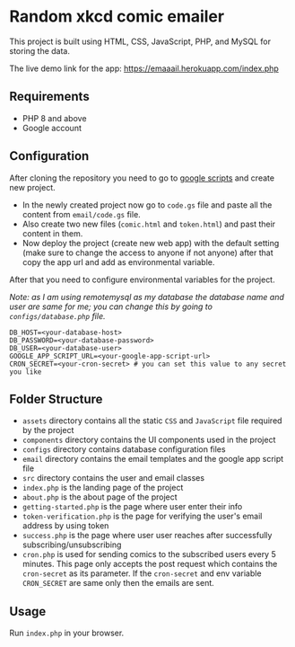 # Random xkcd comic emailer

This project is built using HTML, CSS, JavaScript, PHP, and MySQL for storing the data.

The live demo link for the app: https://emaaail.herokuapp.com/index.php

## Requirements

-   PHP 8 and above
-   Google account

## Configuration

After cloning the repository you need to go to [google scripts](https://script.google.com) and create new project.

-   In the newly created project now go to `code.gs` file and paste all the content from `email/code.gs` file.
-   Also create two new files (`comic.html` and `token.html`) and past their content in them.
-   Now deploy the project (create new web app) with the default setting (make sure to change the access to anyone if not anyone) after that copy the app url and add as environmental variable.

After that you need to configure environmental variables for the project.

_Note: as I am using remotemysql as my database the database name and user are same for me; you can change this by going to `configs/database.php` file._

```env
DB_HOST=<your-database-host>
DB_PASSWORD=<your-database-password>
DB_USER=<your-database-user>
GOOGLE_APP_SCRIPT_URL=<your-google-app-script-url>
CRON_SECRET=<your-cron-secret> # you can set this value to any secret you like
```

## Folder Structure

-   `assets` directory contains all the static `CSS` and `JavaScript` file required by the project
-   `components` directory contains the UI components used in the project
-   `configs` directory contains database configuration files
-   `email` directory contains the email templates and the google app script file
-   `src` directory contains the user and email classes
-   `index.php` is the landing page of the project
-   `about.php` is the about page of the project
-   `getting-started.php` is the page where user enter their info
-   `token-verification.php` is the page for verifying the user's email address by using token
-   `success.php` is the page where user user reaches after successfully subscribing/unsubscribing
-   `cron.php` is used for sending comics to the subscribed users every 5 minutes. This page only accepts the post request which contains the `cron-secret` as its parameter. If the `cron-secret` and env variable `CRON_SECRET` are same only then the emails are sent.

## Usage

Run `index.php` in your browser.
